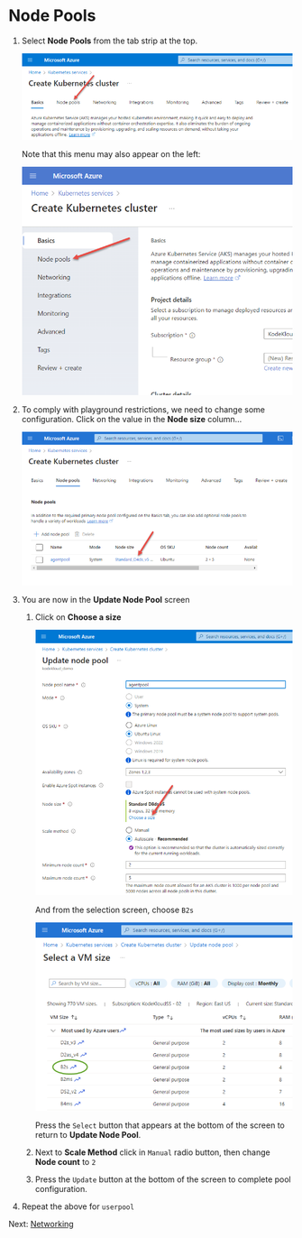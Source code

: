 # Node Pools

1. Select **Node Pools** from the tab strip at the top.

    ![image](../images/05-node-pools.png)

    Note that this menu may also appear on the left:

    ![image](../images/05-node-pools-left.png)

1. To comply with playground restrictions, we need to change some configuration. Click on the value in the **Node size** column...

    ![image](../images/05a-node-pools.png)


1.  You are now in the **Update Node Pool** screen

    1. Click on **Choose a size**

        ![image](../images/05b-node-pools.png)

        And from the selection screen, choose `B2s`

        ![image](../images/05c-node-pools.png)

        Press the `Select` button that appears at the bottom of the screen to return to **Update Node Pool**.

    1. Next to **Scale Method** click in `Manual` radio button, then change **Node count** to `2`


    1. Press the `Update` button at the bottom of the screen to complete pool configuration.

1. Repeat the above for `userpool`


Next: [Networking](./06-networking.md)


